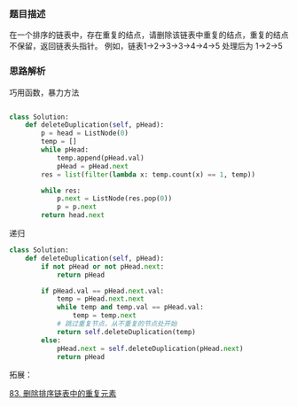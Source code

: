 ### 题目描述

在一个排序的链表中，存在重复的结点，请删除该链表中重复的结点，重复的结点不保留，返回链表头指针。 例如，链表1->2->3->3->4->4->5 处理后为 1->2->5

### 思路解析

巧用函数，暴力方法

```python

class Solution:
    def deleteDuplication(self, pHead):
        p = head = ListNode(0)
        temp = []
        while pHead:
            temp.append(pHead.val)
            pHead = pHead.next
        res = list(filter(lambda x: temp.count(x) == 1, temp))

        while res:
            p.next = ListNode(res.pop(0))
            p = p.next
        return head.next

```

递归
```python
class Solution:
    def deleteDuplication(self, pHead):
        if not pHead or not pHead.next:
            return pHead

        if pHead.val == pHead.next.val:
            temp = pHead.next.next
            while temp and temp.val == pHead.val:
                temp = temp.next
            # 跳过重复节点，从不重复的节点处开始
            return self.deleteDuplication(temp)
        else:
            pHead.next = self.deleteDuplication(pHead.next)
            return pHead
```

拓展：

[83. 删除排序链表中的重复元素](https://leetcode.cn/problems/remove-duplicates-from-sorted-list/)


```python 


```
